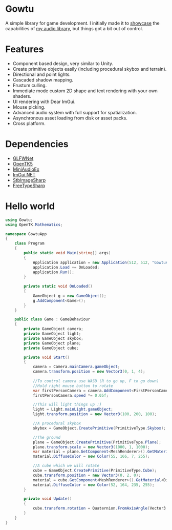 # Gowtu
A simple library for game development. I initially made it to [showcase](https://github.com/japajoe/gowtu/tree/main/test) the capabilities of [my audio library](https://github.com/japajoe/MiniAudioExNET), but things got a bit out of control.

# Features
- Component based design, very similar to Unity.
- Create primitive objects easily (including procedural skybox and terrain).
- Directional and point lights.
- Cascaded shadow mapping.
- Frustum culling.
- Immediate mode custom 2D shape and text rendering with your own shaders.
- UI rendering with Dear ImGui.
- Mouse picking.
- Advanced audio system with full support for spatialization.
- Asynchronous asset loading from disk or asset packs.
- Cross platform.

# Dependencies
- [GLFWNet](https://www.nuget.org/packages/JAJ.Packages.GLFWNet)
- [OpenTK5](https://www.nuget.org/packages/JAJ.Packages.OpenTK5)
- [MiniAudioEx](https://www.nuget.org/packages/JAJ.Packages.MiniAudioEx)
- [ImGui.NET](https://www.nuget.org/packages/ImGui.NET)
- [StbImageSharp](https://www.nuget.org/packages/StbImageSharp)
- [FreeTypeSharp](https://www.nuget.org/packages/FreeTypeSharp)

# Hello world
```csharp
using Gowtu;
using OpenTK.Mathematics;

namespace GowtuApp
{
    class Program
    {
        public static void Main(string[] args)
        {
            Application application = new Application(512, 512, "GowtuApp");
            application.Load += OnLoaded;
            application.Run();
        }
        
        private static void OnLoaded()
        {
            GameObject g = new GameObject();
            g.AddComponent<Game>();
        }
    }

    public class Game : GameBehaviour
    {
        private GameObject camera;
        private GameObject light;
        private GameObject skybox;
        private GameObject plane;
        private GameObject cube;

        private void Start()
        {
            camera = Camera.mainCamera.gameObject;
            camera.transform.position = new Vector3(0, 1, 4);
            
            //To control camera use WASD (R to go up, F to go down)
            //Hold right mouse button to rotate
            var firstPersonCamera = camera.AddComponent<FirstPersonCamera>();
            firstPersonCamera.speed *= 0.05f;

            //This will light things up :)
            light = Light.mainLight.gameObject;
            light.transform.position = new Vector3(100, 200, 100);

            //A procedural skybox
            skybox = GameObject.CreatePrimitive(PrimitiveType.Skybox);

            //The ground
            plane = GameObject.CreatePrimitive(PrimitiveType.Plane);
            plane.transform.scale = new Vector3(1000, 1, 1000);
            var material = plane.GetComponent<MeshRenderer>().GetMaterial<DiffuseMaterial>(0);
            material.DiffuseColor = new Color(55, 166, 7, 255);

            //A cube which we will rotate
            cube = GameObject.CreatePrimitive(PrimitiveType.Cube);
            cube.transform.position = new Vector3(0, 2, 0);
            material = cube.GetComponent<MeshRenderer>().GetMaterial<DiffuseMaterial>(0);
            material.DiffuseColor = new Color(52, 164, 235, 255);
        }

        private void Update()
        {
            cube.transform.rotation = Quaternion.FromAxisAngle(Vector3.UnitY, Time.Elapsed);
        }
    }
}
```